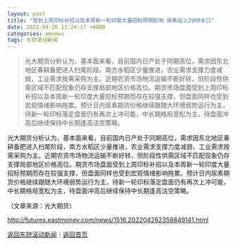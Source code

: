 ```yaml
---
layout: post
title: "受到上周印标补招以及本周新一轮印度大量招标预期影响 尿素站上2900关口"
date: 2022-04-26 11:24:17 +0800
categories: emnews
tags: 东财滚动新闻
---
```

> 光大期货分析认为，基本面来看，目前国内日产处于同期高位，需求因东北地区春耕备肥进入扫尾阶段，南方水稻区少量推进，农业需求支撑力度减弱，工业需求按需采购为主。近期农资市场物流运输不断好转，但阶段性供需区域不匹配现象仍存支撑局部地区价格高位。期货市场盘面受到上周印标补招以及本周新一轮印度大量招标预期而存在较强支撑，但盘面同样也受到宏观情绪影响拖累。预计日内尿素期货价格继续跟随大环境弱势运行为主，待新一轮印标落定盘面仍有再次上冲可能，中长期格局宽松为主，待盘面冲高后继续保持中长期逢高沽空策略。

<p>光大期货分析认为，基本面来看，目前国内日产处于同期高位，需求因东北地区春耕备肥进入扫尾阶段，南方水稻区少量推进，农业需求支撑力度减弱，工业需求按需采购为主。近期农资市场物流运输不断好转，但阶段性供需区域不匹配现象仍存支撑局部地区价格高位。期货市场盘面受到上周印标补招以及本周新一轮印度大量招标预期而存在较强支撑，但盘面同样也受到宏观情绪影响拖累。预计日内尿素期货价格继续跟随大环境弱势运行为主，待新一轮印标落定盘面仍有再次上冲可能，中长期格局宽松为主，待盘面冲高后继续保持中长期逢高沽空策略。</p><p class="em_media">（文章来源：光大期货）</p>

<http://futures.eastmoney.com/news/1516,202204262358849141.html>

[返回东财滚动新闻](//finews.withounder.com/emnews/)｜[返回首页](//finews.withounder.com/)